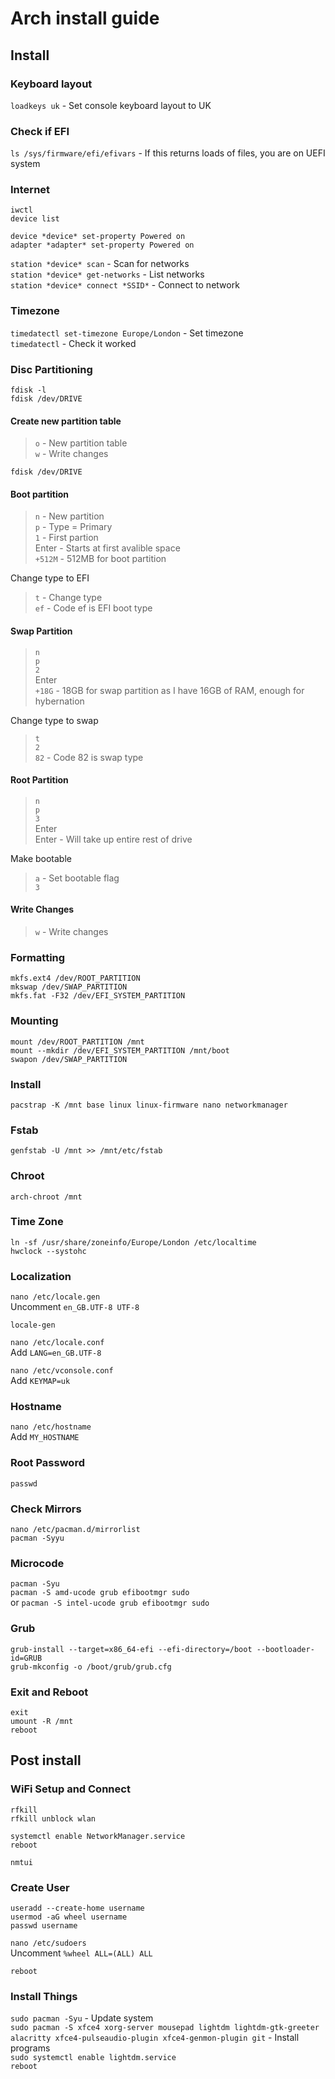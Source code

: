 # Arch install guide

## Install

### Keyboard layout

`loadkeys uk` - Set console keyboard layout to UK

### Check if EFI

`ls /sys/firmware/efi/efivars` - If this returns loads of files, you are on UEFI system

### Internet

`iwctl`  
`device list`

`device *device* set-property Powered on`  
`adapter *adapter* set-property Powered on`

`station *device* scan` - Scan for networks  
`station *device* get-networks` - List networks  
`station *device* connect *SSID*` - Connect to network

### Timezone

`timedatectl set-timezone Europe/London` - Set timezone  
`timedatectl` - Check it worked

### Disc Partitioning

`fdisk -l`  
`fdisk /dev/DRIVE`

#### Create new partition table

> `o` - New partition table  
> `w` - Write changes

`fdisk /dev/DRIVE`

#### Boot partition

> `n` - New partition  
> `p` - Type = Primary  
> `1` - First partion  
> Enter - Starts at first avalible space  
> `+512M` - 512MB for boot partition

Change type to EFI

> `t` - Change type  
> `ef` - Code ef is EFI boot type

#### Swap Partition

> `n`  
> `p`  
> `2`  
> Enter  
> `+18G` - 18GB for swap partition as I have 16GB of RAM, enough for hybernation

Change type to swap

> `t`  
> `2`  
> `82` - Code 82 is swap type

#### Root Partition

> `n`  
> `p`  
> `3`  
> Enter  
> Enter - Will take up entire rest of drive

Make bootable

> `a` - Set bootable flag  
> `3`

#### Write Changes

> `w` - Write changes

### Formatting

`mkfs.ext4 /dev/ROOT_PARTITION`  
`mkswap /dev/SWAP_PARTITION`  
`mkfs.fat -F32 /dev/EFI_SYSTEM_PARTITION`

### Mounting

`mount /dev/ROOT_PARTITION /mnt`  
`mount --mkdir /dev/EFI_SYSTEM_PARTITION /mnt/boot`  
`swapon /dev/SWAP_PARTITION`

### Install

`pacstrap -K /mnt base linux linux-firmware nano networkmanager`

### Fstab

`genfstab -U /mnt >> /mnt/etc/fstab`

### Chroot

`arch-chroot /mnt`

### Time Zone

`ln -sf /usr/share/zoneinfo/Europe/London /etc/localtime`  
`hwclock --systohc`

### Localization

`nano /etc/locale.gen`  
Uncomment `en_GB.UTF-8 UTF-8`

`locale-gen`

`nano /etc/locale.conf`  
Add `LANG=en_GB.UTF-8`

`nano /etc/vconsole.conf`  
Add `KEYMAP=uk`

### Hostname

`nano /etc/hostname`  
Add `MY_HOSTNAME`

### Root Password

`passwd`

### Check Mirrors 

`nano /etc/pacman.d/mirrorlist`  
`pacman -Syyu`

### Microcode

`pacman -Syu`  
`pacman -S amd-ucode grub efibootmgr sudo`  
or
`pacman -S intel-ucode grub efibootmgr sudo`  

### Grub

`grub-install --target=x86_64-efi --efi-directory=/boot --bootloader-id=GRUB`  
`grub-mkconfig -o /boot/grub/grub.cfg`

### Exit and Reboot

`exit`  
`umount -R /mnt`  
`reboot`

## Post install

### WiFi Setup and Connect

`rfkill`  
`rfkill unblock wlan`

`systemctl enable NetworkManager.service`  
`reboot`

`nmtui`

### Create User

`useradd --create-home username`  
`usermod -aG wheel username`  
`passwd username`

`nano /etc/sudoers`  
Uncomment `%wheel ALL=(ALL) ALL`

`reboot`

### Install Things

`sudo pacman -Syu` - Update system  
`sudo pacman -S xfce4 xorg-server mousepad lightdm lightdm-gtk-greeter alacritty xfce4-pulseaudio-plugin xfce4-genmon-plugin git` - Install programs  
`sudo systemctl enable lightdm.service`  
`reboot`
